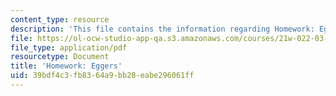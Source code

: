 ```yaml
---
content_type: resource
description: 'This file contains the information regarding Homework: Eggers.'
file: https://ol-ocw-studio-app-qa.s3.amazonaws.com/courses/21w-022-03-writing-and-experience-reading-and-writing-autobiography-spring-2014/39bdf4c3fb8364a9bb28eabe296061ff_MIT21W_022_03S14_0403.pdf
file_type: application/pdf
resourcetype: Document
title: 'Homework: Eggers'
uid: 39bdf4c3-fb83-64a9-bb28-eabe296061ff
---
```

